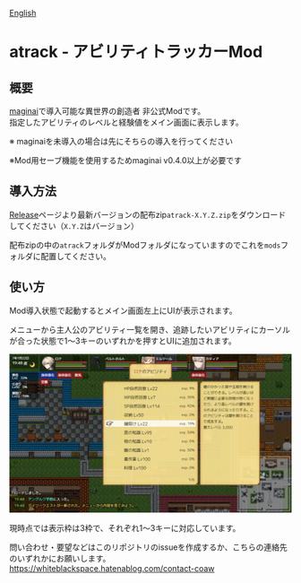 [English](README_en.md)

# atrack - アビリティトラッカーMod 
## 概要
[maginai](https://github.com/Spoonail-Iroiro/maginai)で導入可能な異世界の創造者 非公式Modです。  
指定したアビリティのレベルと経験値をメイン画面に表示します。

※ maginaiを未導入の場合は先にそちらの導入を行ってください

※Mod用セーブ機能を使用するためmaginai v0.4.0以上が必要です

## 導入方法
[Release](https://github.com/Spoonail-Iroiro/maginai-atrack/releases)ページより最新バージョンの配布zip`atrack-X.Y.Z.zip`をダウンロードしてください（`X.Y.Z`はバージョン）  

配布zipの中の`atrack`フォルダがModフォルダになっていますのでこれを`mods`フォルダに配置してください。  

## 使い方
Mod導入状態で起動するとメイン画面左上にUIが表示されます。

メニューから主人公のアビリティ一覧を開き、追跡したいアビリティにカーソルが合った状態で1〜3キーのいずれかを押すとUIに追加されます。

![atrack-ss](docassets/atrack-ss.png)

現時点では表示枠は3枠で、それぞれ1〜3キーに対応しています。

問い合わせ・要望などはこのリポジトリのissueを作成するか、こちらの連絡先のいずれかにお願いします。
https://whiteblackspace.hatenablog.com/contact-coaw


